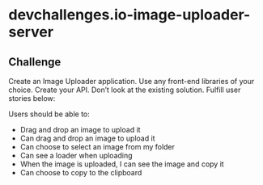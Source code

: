 # devchallenges.io-image-uploader-server

## Challenge

Create an Image Uploader application. Use any front-end libraries of your choice. Create your API. Don’t look at the existing solution. Fulfill user stories below:

Users should be able to:
- Drag and drop an image to upload it
- Can drag and drop an image to upload it
- Can choose to select an image from my folder
- Can see a loader when uploading
- When the image is uploaded, I can see the image and copy it
- Can choose to copy to the clipboard
